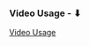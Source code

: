### Video Usage - ⬇︎


[Video Usage](https://github.com/chris1111/Create-Windows-USB/assets/6248794/031361d6-84f4-4734-acbb-c5b126caef80)

